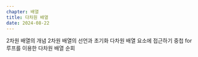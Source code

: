 ```yaml
---
chapter: 배열
title: 다차원 배열
date: 2024-08-22
---
```

2차원 배열의 개념
2차원 배열의 선언과 초기화
다차원 배열 요소에 접근하기
중첩 for 루프를 이용한 다차원 배열 순회